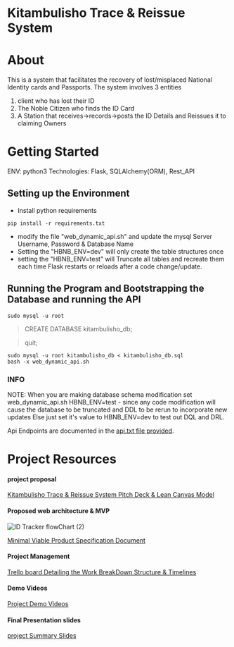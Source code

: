 # Kitambulisho Trace & Reissue System
# About
This is a system that facilitates the recovery of lost/misplaced National Identity cards and Passports.
The system involves 3 entities 
1. client who has lost their ID
2. The Noble Citizen who finds the ID Card 
3. A Station that receives->records->posts the ID Details and Reissues it to claiming Owners

# Getting Started
ENV: python3
Technologies: Flask, SQLAlchemy(ORM), Rest_API

## Setting up the Environment
 - Install python requirements 
 ```
 pip install -r requirements.txt
 ```
 - modify the file "web_dynamic_api.sh" and update the mysql Server Username, Password & Database Name
 - Setting the "HBNB_ENV=dev" will only create the table structures once
 - setting the "HBNB_ENV=test" will Truncate all tables and recreate them each time Flask restarts or reloads after a code change/update.
 
## Running the Program and Bootstrapping the Database and running the API
```
sudo mysql -u root
```
> CREATE DATABASE kitambulisho_db;

>quit;

```
sudo mysql -u root kitambulisho_db < kitambulisho_db.sql
bash -x web_dynamic_api.sh
```
### INFO
NOTE: When you are making database schema modification set web_dynamic_api.sh HBNB_ENV=test - since any code modification
will cause the database to be truncated and DDL to be rerun to incorporate new updates Else just set it's value to
HBNB_ENV=dev to test out DQL and DRL.

Api Endpoints are documented in the [api.txt file provided](https://github.com/PhylisMercy/Kitambulisho/blob/main/api.txt).
 
# Project Resources

####  project proposal 
[Kitambulisho Trace & Reissue System Pitch Deck & Lean Canvas Model](https://docs.google.com/presentation/d/1sXeUJZmOe58-eWsL6o1cccubWsswPXanPoPfSGmYCHM/edit?usp=sharing)


#### Proposed web architecture & MVP
![ID Tracker flowChart (2)](https://github.com/PhylisMercy/Kitambulisho/assets/110587824/836a3b87-4729-49dc-9f94-74410f4544a7)

[Minimal Viable Product Specification Document](https://docs.google.com/document/d/1sEPgdIT1LoF1bAv-tHo5r54NwnhApaAszcrVONloFLM/edit?usp=sharing)
#### Project Management
[Trello board Detailing the Work BreakDown Structure & Timelines](https://trello.com/invite/b/1JZMmeeG/ATTI106daadbfdef4a64b569c3a5f0c025acEEF56A70/portfolio-project)


#### Demo Videos

[Project Demo Videos](https://drive.google.com/drive/folders/13cwyBdtJo-ZwpxggVc7oXQ9anfpiFxZl?usp=sharing)

#### Final Presentation slides

[project Summary Slides](https://docs.google.com/presentation/d/14CUWgDwO1ZzQcc9Qc8KbwXA9XePaWrZuexTRA3RP4p8/edit?usp=sharing)

